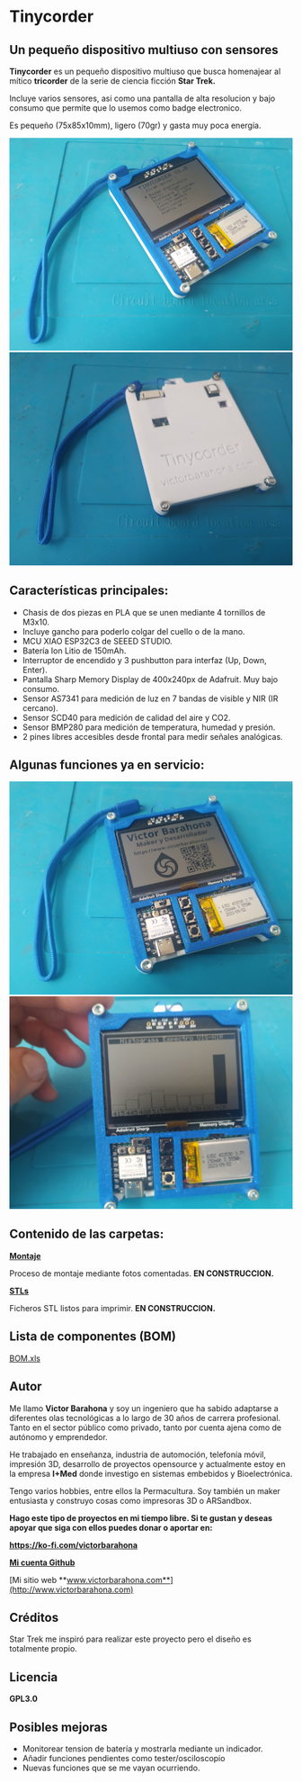 # Tinycorder

## Un pequeño dispositivo multiuso con sensores

**Tinycorder** es un pequeño dispositivo multiuso que busca homenajear al mítico **tricorder** de la serie de ciencia ficción **Star Trek.**

Incluye varios sensores, asi como una pantalla de alta resolucion y bajo consumo que permite que lo usemos como badge electronico.

Es pequeño (75x85x10mm), ligero (70gr) y gasta muy poca energía.

![Cyberdeck PICO8](Tinycorder.jpg)
![Cyberdeck PICO8](Tinycorder_trasera.jpg)

## Características principales:

- Chasis de dos piezas en PLA que se unen mediante 4 tornillos de M3x10.
- Incluye gancho para poderlo colgar del cuello o de la mano.
- MCU XIAO ESP32C3 de SEEED STUDIO.
- Batería Ion Litio de 150mAh.
- Interruptor de encendido y 3 pushbutton para interfaz (Up, Down, Enter).
- Pantalla Sharp Memory Display de 400x240px de Adafruit. Muy bajo consumo. 
- Sensor AS7341 para medición de luz en 7 bandas de visible y NIR (IR cercano).
- Sensor SCD40 para medición de calidad del aire y CO2.
- Sensor BMP280 para medición de temperatura, humedad y presión.
- 2 pines libres accesibles desde frontal para medir señales analógicas.

## Algunas funciones ya en servicio:
![Cyberdeck PICO8](Badge_electronico.jpg)
![Cyberdeck PICO8](Espectrometro.jpg)

## Contenido de las carpetas:

[**Montaje** ](Montaje/README.md) 

Proceso de montaje mediante fotos comentadas. **EN CONSTRUCCION.** 

[**STLs** ](STL/README.md) 

Ficheros STL listos para imprimir. **EN CONSTRUCCION.** 

## Lista de componentes (BOM)

[BOM.xls](BOM.xlsx)

## Autor

Me llamo **Victor Barahona** y soy un ingeniero que ha sabido adaptarse a diferentes olas tecnológicas a lo largo de 30 años de carrera profesional. Tanto en el sector público como privado, tanto por cuenta ajena como de autónomo y emprendedor.

He trabajado en enseñanza, industria de automoción, telefonía móvil, impresión 3D, desarrollo de proyectos opensource y actualmente estoy en la empresa **I+Med** donde investigo en sistemas embebidos y Bioelectrónica.

Tengo varios hobbies, entre ellos la Permacultura. Soy también un maker entusiasta y construyo cosas como impresoras 3D o ARSandbox.

**Hago este tipo de proyectos en mi tiempo libre. Si te gustan y deseas apoyar que siga con ellos puedes donar o aportar en:**

**https://ko-fi.com/victorbarahona**

[**Mi cuenta Github**](https://github.com/Egokitek)

[Mi sitio web **www.victorbarahona.com**](http://www.victorbarahona.com)

## Créditos

Star Trek me inspiró para realizar este proyecto pero el diseño es totalmente propio.

## Licencia

**GPL3.0**

## Posibles mejoras

- Monitorear tension de batería y mostrarla mediante un indicador.
- Añadir funciones pendientes como tester/osciloscopio
- Nuevas funciones que se me vayan ocurriendo.


